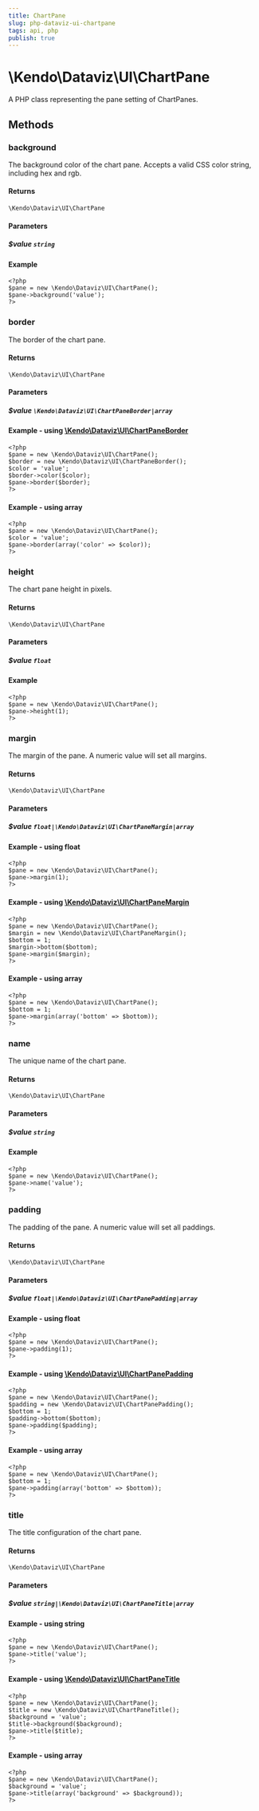 ```yaml
---
title: ChartPane
slug: php-dataviz-ui-chartpane
tags: api, php
publish: true
---
```


# \Kendo\Dataviz\UI\ChartPane

A PHP class representing the pane setting of ChartPanes.


## Methods

### background
The background color of the chart pane. Accepts a valid CSS color string, including hex and rgb.

#### Returns
`\Kendo\Dataviz\UI\ChartPane`

#### Parameters

##### $value `string`



#### Example 
    <?php
    $pane = new \Kendo\Dataviz\UI\ChartPane();
    $pane->background('value');
    ?>

### border

The border of the chart pane.

#### Returns
`\Kendo\Dataviz\UI\ChartPane`

#### Parameters

##### $value `\Kendo\Dataviz\UI\ChartPaneBorder|array`


#### Example - using [\Kendo\Dataviz\UI\ChartPaneBorder](/api/wrappers/php/Kendo/Dataviz/UI/ChartPaneBorder)
    <?php
    $pane = new \Kendo\Dataviz\UI\ChartPane();
    $border = new \Kendo\Dataviz\UI\ChartPaneBorder();
    $color = 'value';
    $border->color($color);
    $pane->border($border);
    ?>

#### Example - using array

    <?php
    $pane = new \Kendo\Dataviz\UI\ChartPane();
    $color = 'value';
    $pane->border(array('color' => $color));
    ?>

### height
The chart pane height in pixels.

#### Returns
`\Kendo\Dataviz\UI\ChartPane`

#### Parameters

##### $value `float`



#### Example 
    <?php
    $pane = new \Kendo\Dataviz\UI\ChartPane();
    $pane->height(1);
    ?>

### margin

The margin of the pane. A numeric value will set all margins.

#### Returns
`\Kendo\Dataviz\UI\ChartPane`

#### Parameters

##### $value `float|\Kendo\Dataviz\UI\ChartPaneMargin|array`




#### Example  - using float
    <?php
    $pane = new \Kendo\Dataviz\UI\ChartPane();
    $pane->margin(1);
    ?>


#### Example - using [\Kendo\Dataviz\UI\ChartPaneMargin](/api/wrappers/php/Kendo/Dataviz/UI/ChartPaneMargin)
    <?php
    $pane = new \Kendo\Dataviz\UI\ChartPane();
    $margin = new \Kendo\Dataviz\UI\ChartPaneMargin();
    $bottom = 1;
    $margin->bottom($bottom);
    $pane->margin($margin);
    ?>

#### Example - using array

    <?php
    $pane = new \Kendo\Dataviz\UI\ChartPane();
    $bottom = 1;
    $pane->margin(array('bottom' => $bottom));
    ?>

### name
The unique name of the chart pane.

#### Returns
`\Kendo\Dataviz\UI\ChartPane`

#### Parameters

##### $value `string`



#### Example 
    <?php
    $pane = new \Kendo\Dataviz\UI\ChartPane();
    $pane->name('value');
    ?>

### padding

The padding of the pane. A numeric value will set all paddings.

#### Returns
`\Kendo\Dataviz\UI\ChartPane`

#### Parameters

##### $value `float|\Kendo\Dataviz\UI\ChartPanePadding|array`




#### Example  - using float
    <?php
    $pane = new \Kendo\Dataviz\UI\ChartPane();
    $pane->padding(1);
    ?>


#### Example - using [\Kendo\Dataviz\UI\ChartPanePadding](/api/wrappers/php/Kendo/Dataviz/UI/ChartPanePadding)
    <?php
    $pane = new \Kendo\Dataviz\UI\ChartPane();
    $padding = new \Kendo\Dataviz\UI\ChartPanePadding();
    $bottom = 1;
    $padding->bottom($bottom);
    $pane->padding($padding);
    ?>

#### Example - using array

    <?php
    $pane = new \Kendo\Dataviz\UI\ChartPane();
    $bottom = 1;
    $pane->padding(array('bottom' => $bottom));
    ?>

### title

The title configuration of the chart pane.

#### Returns
`\Kendo\Dataviz\UI\ChartPane`

#### Parameters

##### $value `string|\Kendo\Dataviz\UI\ChartPaneTitle|array`




#### Example  - using string
    <?php
    $pane = new \Kendo\Dataviz\UI\ChartPane();
    $pane->title('value');
    ?>


#### Example - using [\Kendo\Dataviz\UI\ChartPaneTitle](/api/wrappers/php/Kendo/Dataviz/UI/ChartPaneTitle)
    <?php
    $pane = new \Kendo\Dataviz\UI\ChartPane();
    $title = new \Kendo\Dataviz\UI\ChartPaneTitle();
    $background = 'value';
    $title->background($background);
    $pane->title($title);
    ?>

#### Example - using array

    <?php
    $pane = new \Kendo\Dataviz\UI\ChartPane();
    $background = 'value';
    $pane->title(array('background' => $background));
    ?>


